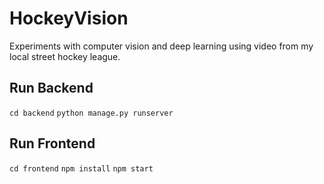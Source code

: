 # HockeyVision
Experiments with computer vision and deep learning using video from my local street hockey league.

## Run Backend
`cd backend`
`python manage.py runserver`

## Run Frontend
`cd frontend`
`npm install`
`npm start`
